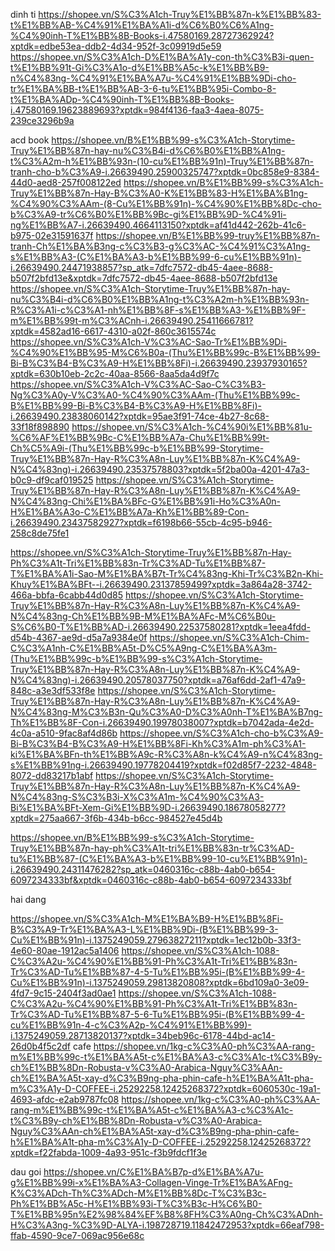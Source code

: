 dinh ti
https://shopee.vn/S%C3%A1ch-Truy%E1%BB%87n-k%E1%BB%83-t%E1%BB%AB-%C4%91%E1%BA%A1i-d%C6%B0%C6%A1ng-%C4%90inh-T%E1%BB%8B-Books-i.47580169.28727362924?xptdk=edbe53ea-ddb2-4d34-952f-3c09919d5e59
https://shopee.vn/S%C3%A1ch-D%E1%BA%A1y-con-th%C3%B3i-quen-t%E1%BB%91t-Gi%C3%A1o-d%E1%BB%A5c-k%E1%BB%B9-n%C4%83ng-%C4%91%E1%BA%A7u-%C4%91%E1%BB%9Di-cho-tr%E1%BA%BB-t%E1%BB%AB-3-6-tu%E1%BB%95i-Combo-8-t%E1%BA%ADp-%C4%90inh-T%E1%BB%8B-Books-i.47580169.19623889693?xptdk=984f4136-faa3-4aea-8075-239ce3296b9a

acd book
https://shopee.vn/B%E1%BB%99-s%C3%A1ch-Storytime-Truy%E1%BB%87n-hay-nu%C3%B4i-d%C6%B0%E1%BB%A1ng-t%C3%A2m-h%E1%BB%93n-(10-cu%E1%BB%91n)-Truy%E1%BB%87n-tranh-cho-b%C3%A9-i.26639490.25900325747?xptdk=0bc858e9-8384-44d0-aed8-257f008122ed
https://shopee.vn/B%E1%BB%99-s%C3%A1ch-Truy%E1%BB%87n-Hay-B%C3%A0-K%E1%BB%83-H%E1%BA%B1ng-%C4%90%C3%AAm-(8-Cu%E1%BB%91n)-%C4%90%E1%BB%8Dc-cho-b%C3%A9-tr%C6%B0%E1%BB%9Bc-gi%E1%BB%9D-%C4%91i-ng%E1%BB%A7-i.26639490.4664113150?xptdk=af41d442-262b-41c6-b975-02e31591637f
https://shopee.vn/B%E1%BB%99-truy%E1%BB%87n-tranh-Ch%E1%BA%B3ng-c%C3%B3-g%C3%AC-%C4%91%C3%A1ng-s%E1%BB%A3-(C%E1%BA%A3-b%E1%BB%99-6-cu%E1%BB%91n)-i.26639490.24471938857?sp_atk=7dfc7572-db45-4aee-8688-b507f2bfd13e&xptdk=7dfc7572-db45-4aee-8688-b507f2bfd13e
https://shopee.vn/S%C3%A1ch-Storytime-Truy%E1%BB%87n-hay-nu%C3%B4i-d%C6%B0%E1%BB%A1ng-t%C3%A2m-h%E1%BB%93n-R%C3%A1i-c%C3%A1-nh%E1%BB%8F-s%E1%BB%A3-%E1%BB%9F-m%E1%BB%99t-m%C3%ACnh-i.26639490.25411666781?xptdk=4582ad16-6617-4310-a02f-860c3615574c
https://shopee.vn/S%C3%A1ch-V%C3%AC-Sao-Tr%E1%BB%9Di-%C4%90%E1%BB%95-M%C6%B0a-(Thu%E1%BB%99c-B%E1%BB%99-Bi-B%C3%B4-B%C3%A9-H%E1%BB%8Fi)-i.26639490.23937930165?xptdk=630b10eb-2c2c-40aa-8566-8aa5da4d9f7c
https://shopee.vn/S%C3%A1ch-V%C3%AC-Sao-C%C3%B3-Ng%C3%A0y-V%C3%A0-%C4%90%C3%AAm-(Thu%E1%BB%99c-B%E1%BB%99-Bi-B%C3%B4-B%C3%A9-H%E1%BB%8Fi)-i.26639490.23838060142?xptdk=95ae3f91-74ce-4b27-8c68-33f18f898890
https://shopee.vn/S%C3%A1ch-%C4%90i%E1%BB%81u-%C6%AF%E1%BB%9Bc-C%E1%BB%A7a-Chu%E1%BB%99t-Ch%C5%A9i-(Thu%E1%BB%99c-b%E1%BB%99-Storytime-Truy%E1%BB%87n-Hay-R%C3%A8n-Luy%E1%BB%87n-K%C4%A9-N%C4%83ng)-i.26639490.23537578803?xptdk=5f2ba00a-4201-47a3-b0c9-df9caf019525
https://shopee.vn/S%C3%A1ch-Storytime-Truy%E1%BB%87n-Hay-R%C3%A8n-Luy%E1%BB%87n-K%C4%A9-N%C4%83ng-Chi%E1%BA%BFc-G%E1%BB%91i-Ho%C3%A0n-H%E1%BA%A3o-C%E1%BB%A7a-Kh%E1%BB%89-Con-i.26639490.23437582927?xptdk=f6198b66-55cb-4c95-b946-258c8de75fe1

https://shopee.vn/S%C3%A1ch-Storytime-Truy%E1%BB%87n-Hay-Ph%C3%A1t-Tri%E1%BB%83n-Tr%C3%AD-Tu%E1%BB%87-T%E1%BA%A1i-Sao-M%E1%BA%B7t-Tr%C4%83ng-Khi-Tr%C3%B2n-Khi-Khuy%E1%BA%BFt--i.26639490.23137859499?xptdk=3a864a28-3742-466a-bbfa-6cabb44d0d85
https://shopee.vn/S%C3%A1ch-Storytime-Truy%E1%BB%87n-Hay-R%C3%A8n-Luy%E1%BB%87n-K%C4%A9-N%C4%83ng-Ch%E1%BB%9B-M%E1%BA%AFc-M%C6%B0u-S%C6%B0-T%E1%BB%AD-i.26639490.22537580281?xptdk=1eea4fdd-d54b-4367-ae9d-d5a7a9384e0f
https://shopee.vn/S%C3%A1ch-Chim-C%C3%A1nh-C%E1%BB%A5t-D%C5%A9ng-C%E1%BA%A3m-(Thu%E1%BB%99c-b%E1%BB%99-s%C3%A1ch-Storytime-Truy%E1%BB%87n-Hay-R%C3%A8n-Luy%E1%BB%87n-K%C4%A9-N%C4%83ng)-i.26639490.20578037750?xptdk=a76af6dd-2af1-47a9-848c-a3e3df533f8e
https://shopee.vn/S%C3%A1ch-Storytime-Truy%E1%BB%87n-Hay-R%C3%A8n-Luy%E1%BB%87n-K%C4%A9-N%C4%83ng-M%C3%B3n-Qu%C3%A0-D%C3%A0nh-T%E1%BA%B7ng-Th%E1%BB%8F-Con-i.26639490.19978038007?xptdk=b7042ada-4e2d-4c0a-a510-9fac8af4d86b
https://shopee.vn/S%C3%A1ch-cho-b%C3%A9-Bi-B%C3%B4-B%C3%A9-H%E1%BB%8Fi-Kh%C3%A1m-ph%C3%A1-ki%E1%BA%BFn-th%E1%BB%A9c-R%C3%A8n-k%C4%A9-n%C4%83ng-s%E1%BB%91ng-i.26639490.19778204419?xptdk=f02d85f7-2232-4848-8072-dd83217b1abf
https://shopee.vn/S%C3%A1ch-Storytime-Truy%E1%BB%87n-Hay-R%C3%A8n-Luy%E1%BB%87n-K%C4%A9-N%C4%83ng-S%C3%B3i-X%C3%A1m-%C4%90%C3%A3-Bi%E1%BA%BFt-Xem-Gi%E1%BB%9D-i.26639490.18678058277?xptdk=275aa667-3f6b-434b-b6cc-984527e45d4b

https://shopee.vn/B%E1%BB%99-s%C3%A1ch-Storytime-Truy%E1%BB%87n-hay-ph%C3%A1t-tri%E1%BB%83n-tr%C3%AD-tu%E1%BB%87-(C%E1%BA%A3-b%E1%BB%99-10-cu%E1%BB%91n)-i.26639490.24311476282?sp_atk=0460316c-c88b-4ab0-b654-6097234333bf&xptdk=0460316c-c88b-4ab0-b654-6097234333bf

hai dang

https://shopee.vn/S%C3%A1ch-M%E1%BA%B9-H%E1%BB%8Fi-B%C3%A9-Tr%E1%BA%A3-L%E1%BB%9Di-(B%E1%BB%99-3-Cu%E1%BB%91n)-i.1375249059.27963827211?xptdk=1ec12b0b-33f3-4e60-80ae-1912ac5a1406
https://shopee.vn/S%C3%A1ch-1088-C%C3%A2u-%C4%90%E1%BB%91-Ph%C3%A1t-Tri%E1%BB%83n-Tr%C3%AD-Tu%E1%BB%87-4-5-Tu%E1%BB%95i-(B%E1%BB%99-4-Cu%E1%BB%91n)-i.1375249059.29813820808?xptdk=6bd109a0-3e09-4fd7-9c15-2404f3ad0ae1
https://shopee.vn/S%C3%A1ch-1088-C%C3%A2u-%C4%90%E1%BB%91-Ph%C3%A1t-Tri%E1%BB%83n-Tr%C3%AD-Tu%E1%BB%87-5-6-Tu%E1%BB%95i-(B%E1%BB%99-4-cu%E1%BB%91n-4-c%C3%A2p-%C4%91%E1%BB%99)-i.1375249059.28713820137?xptdk=34beb96c-6178-44bd-ac14-26d0b4f5c2df
cafe
https://shopee.vn/1kg-c%C3%A0-ph%C3%AA-rang-m%E1%BB%99c-t%E1%BA%A5t-c%E1%BA%A3-c%C3%A1c-t%C3%B9y-ch%E1%BB%8Dn-Robusta-v%C3%A0-Arabica-Nguy%C3%AAn-ch%E1%BA%A5t-xay-d%C3%B9ng-pha-phin-cafe-h%E1%BA%A1t-pha-m%C3%A1y-D-COFFEE-i.25292258.12425268372?xptdk=6060530c-19a1-4693-afdc-e2ab9787fc08
https://shopee.vn/1kg-c%C3%A0-ph%C3%AA-rang-m%E1%BB%99c-t%E1%BA%A5t-c%E1%BA%A3-c%C3%A1c-t%C3%B9y-ch%E1%BB%8Dn-Robusta-v%C3%A0-Arabica-Nguy%C3%AAn-ch%E1%BA%A5t-xay-d%C3%B9ng-pha-phin-cafe-h%E1%BA%A1t-pha-m%C3%A1y-D-COFFEE-i.25292258.12425268372?xptdk=f22fabda-1009-4a93-951c-f3b9fdcf1f3e


dau goi
https://shopee.vn/C%E1%BA%B7p-d%E1%BA%A7u-g%E1%BB%99i-x%E1%BA%A3-Collagen-Vinge-Tr%E1%BA%AFng-K%C3%ADch-Th%C3%ADch-M%E1%BB%8Dc-T%C3%B3c-Ph%E1%BB%A5c-H%E1%BB%93i-T%C3%B3c-H%C6%B0-T%E1%BB%95n%E2%98%84%EF%B8%8FH%C3%A0ng-Ch%C3%ADnh-H%C3%A3ng-%C3%9D-ALYA-i.198728719.11842472953?xptdk=66eaf798-ffab-4590-9ce7-069ac956e68c
